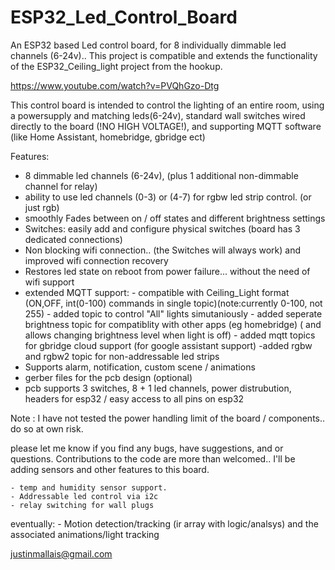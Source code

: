 # ESP32_Led_Control_Board

An ESP32 based Led control board, for 8 individually dimmable led channels (6-24v).. This project is compatible and extends the functionality of the ESP32_Ceiling_light project from the hookup. 

https://www.youtube.com/watch?v=PVQhGzo-Dtg

This control board is intended to control the lighting of an entire room, using a powersupply and matching leds(6-24v), standard wall switches wired directly to the board (!NO HIGH VOLTAGE!), and supporting MQTT software (like Home Assistant, homebridge, gbridge ect) 
    
Features:
  - 8 dimmable led channels (6-24v), (plus 1 additional non-dimmable channel for relay)
  - ability to use led channels (0-3) or (4-7) for rgbw led strip control. (or just rgb)
  - smoothly Fades between on / off states and different brightness settings
  - Switches:  easily add and configure physical switches (board has 3 dedicated connections)
  - Non blocking wifi connection.. (the Switches will always work) and improved wifi connection recovery
  - Restores led state on reboot from power failure... without the need of wifi support
  - extended MQTT support: 
              - compatible with Ceiling_Light format (ON,OFF, int(0-100) commands in single topic)(note:currently 0-100, not 255)
              - added topic to control "All" lights simutaniously
              - added seperate brightness topic for compatiblity with other apps (eg homebridge)
                ( and allows changing brightness level when light is off)
              - added mqtt topics for gbridge cloud support (for google assistant support)
              -added rgbw and rgbw2 topic for non-addressable led strips
  - Supports alarm, notification, custom scene / animations
  - gerber files for the pcb design (optional)
  - pcb supports 3 switches, 8 + 1 led channels, power distrubution, headers for esp32 / easy access to all pins on esp32
 
  Note : I have not tested the power handling limit of the board / components.. do so at own risk. 
  
  please let me know if you find any bugs, have suggestions, and or questions. Contributions to the code are more than welcomed..
  I'll be adding sensors and other features to this board.
  
    - temp and humidity sensor support. 
    - Addressable led control via i2c
    - relay switching for wall plugs 
     
 eventually:
    - Motion detection/tracking (ir array with logic/analsys) and the associated animations/light tracking
 
    
  
  
  justinmallais@gmail.com
